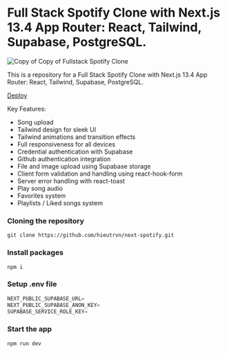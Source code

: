 # Full Stack Spotify Clone with Next.js 13.4 App Router: React, Tailwind, Supabase, PostgreSQL.

![Copy of Copy of Fullstack Spotify Clone](https://github.com/hieutrvn/next-spotify/assets/63142288/a1a52382-4101-4d04-857a-4c3ea1ffe579)

This is a repository for a Full Stack Spotify Clone with Next.js 13.4 App Router: React, Tailwind, Supabase, PostgreSQL.

[Deploy](https://next-spotify-3rnaiex4k-hieutrvn.vercel.app/)

Key Features:

- Song upload
- Tailwind design for sleek UI
- Tailwind animations and transition effects
- Full responsiveness for all devices
- Credential authentication with Supabase
- Github authentication integration
- File and image upload using Supabase storage
- Client form validation and handling using react-hook-form
- Server error handling with react-toast
- Play song audio
- Favorites system
- Playlists / Liked songs system

### Cloning the repository

```shell
git clone https://github.com/hieutrvn/next-spotify.git
```

### Install packages

```shell
npm i
```

### Setup .env file

```js
NEXT_PUBLIC_SUPABASE_URL=
NEXT_PUBLIC_SUPABASE_ANON_KEY=
SUPABASE_SERVICE_ROLE_KEY=
```

### Start the app

```shell
npm run dev
```
